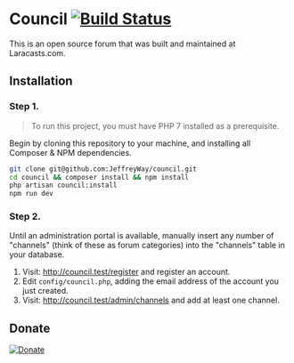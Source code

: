 # Council [![Build Status](https://travis-ci.org/aceraven777/laracasts-forum-laravel-tdd.svg?branch=master)](https://travis-ci.org/aceraven777/laracasts-forum-laravel-tdd)

This is an open source forum that was built and maintained at Laracasts.com.

## Installation

### Step 1.

> To run this project, you must have PHP 7 installed as a prerequisite.

Begin by cloning this repository to your machine, and installing all Composer & NPM dependencies.

```bash
git clone git@github.com:JeffreyWay/council.git
cd council && composer install && npm install
php artisan council:install
npm run dev
```

### Step 2.

Until an administration portal is available, manually insert any number of "channels" (think of these as forum categories) into the "channels" table in your database.

1. Visit: http://council.test/register and register an account.
1. Edit `config/council.php`, adding the email address of the account you just created.
1. Visit: http://council.test/admin/channels and add at least one channel.

## Donate

[![Donate](https://img.shields.io/badge/Donate-PayPal-green.svg)](https://www.paypal.com/cgi-bin/webscr?cmd=_s-xclick&hosted_button_id=Q4XLBV46V3958)